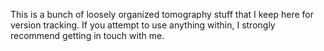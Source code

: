 This is a bunch of loosely organized tomography stuff that I keep here for version tracking. If you attempt to use anything within, I strongly recommend getting in touch with me. 